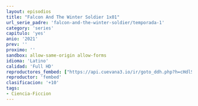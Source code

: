 ```yaml
---
layout: episodios
title: "Falcon And The Winter Soldier 1x01"
url_serie_padre: 'falcon-and-the-winter-soldier/temporada-1'
category: 'series'
capitulo: 'yes'
anio: '2021'
prev: ''
proximo: ''
sandbox: allow-same-origin allow-forms
idioma: 'Latino'
calidad: 'Full HD'
reproductores_fembed: ["https://api.cuevana3.io/ir/goto_ddh.php?h=cHdlSGU2VjczUUVPODNNUXI0UWVpTEk3SGFLbjZaWUNQdStvVGEzUGc4NVRHYUgrQzJ0cGVhTWNEOHVLcjdNZnpXVmZZenU5MGdWWkJrTDEzMEE0aTJvZ2xpdjZ4clZGRVJpSk9RMGpIVlZuZG9XMEFzeWVCWk9VM0J5L3lmTmFsVFIxZHJsWXZMZi93V21hQVBhdUhRPT0","Latino","https://streamsb.net/embed-dj2herepcob2.html","Latino","https://streamtape.com/e/bPY3Mo2mByfJG8","Latino","https://www.fembed.com/v/w3516ind3l7k6pq","Latino","https://femax20.com/v/6w32lu03r20r-py","Latino","https://uqload.com/embed-ziltg9nqdqoy.html","Latino","https://streamtape.com/e/6oogBQv9PQHOl3/","Latino","https://www.fembed.com/v/pyx4jim8qjlp13y","Latino"]
reproductor: 'fembed'
clasificacion: '+10'
tags:
- Ciencia-Ficcion
---
```












